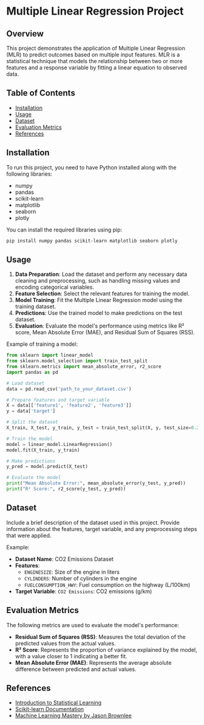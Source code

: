# Multiple Linear Regression Project

## Overview

This project demonstrates the application of Multiple Linear Regression (MLR) to predict outcomes based on multiple input features. MLR is a statistical technique that models the relationship between two or more features and a response variable by fitting a linear equation to observed data.

## Table of Contents

- [Installation](#installation)
- [Usage](#usage)
- [Dataset](#dataset)
- [Evaluation Metrics](#evaluation-metrics)
- [References](#references)

## Installation

To run this project, you need to have Python installed along with the following libraries:

- numpy
- pandas
- scikit-learn
- matplotlib
- seaborn
- plotly

You can install the required libraries using pip:

```bash
pip install numpy pandas scikit-learn matplotlib seaborn plotly
```

## Usage

1. **Data Preparation**: Load the dataset and perform any necessary data cleaning and preprocessing, such as handling missing values and encoding categorical variables.
2. **Feature Selection**: Select the relevant features for training the model.
3. **Model Training**: Fit the Multiple Linear Regression model using the training dataset.
4. **Predictions**: Use the trained model to make predictions on the test dataset.
5. **Evaluation**: Evaluate the model's performance using metrics like R² score, Mean Absolute Error (MAE), and Residual Sum of Squares (RSS).

Example of training a model:

```python
from sklearn import linear_model
from sklearn.model_selection import train_test_split
from sklearn.metrics import mean_absolute_error, r2_score
import pandas as pd

# Load dataset
data = pd.read_csv('path_to_your_dataset.csv')

# Prepare features and target variable
X = data[['feature1', 'feature2', 'feature3']]
y = data['target']

# Split the dataset
X_train, X_test, y_train, y_test = train_test_split(X, y, test_size=0.2, random_state=42)

# Train the model
model = linear_model.LinearRegression()
model.fit(X_train, y_train)

# Make predictions
y_pred = model.predict(X_test)

# Evaluate the model
print("Mean Absolute Error:", mean_absolute_error(y_test, y_pred))
print("R² Score:", r2_score(y_test, y_pred))
```

## Dataset

Include a brief description of the dataset used in this project. Provide information about the features, target variable, and any preprocessing steps that were applied.

Example:
- **Dataset Name**: CO2 Emissions Dataset
- **Features**:
  - `ENGINESIZE`: Size of the engine in liters
  - `CYLINDERS`: Number of cylinders in the engine
  - `FUELCONSUMPTION_HWY`: Fuel consumption on the highway (L/100km)
- **Target Variable**: `CO2 Emissions`: CO2 emissions (g/km)

## Evaluation Metrics

The following metrics are used to evaluate the model's performance:

- **Residual Sum of Squares (RSS)**: Measures the total deviation of the predicted values from the actual values.
- **R² Score**: Represents the proportion of variance explained by the model, with a value closer to 1 indicating a better fit.
- **Mean Absolute Error (MAE)**: Represents the average absolute difference between predicted and actual values.

## References

- [Introduction to Statistical Learning](https://www.statlearning.com/)
- [Scikit-learn Documentation](https://scikit-learn.org/stable/modules/linear_model.html#ordinary-least-squares)
- [Machine Learning Mastery by Jason Brownlee](https://machinelearningmastery.com/multiple-linear-regression-for-machine-learning/)


